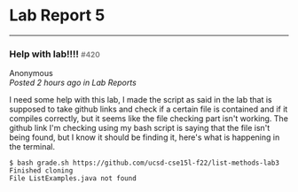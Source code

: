 # Lab Report 5 #

---


### Help with lab!!!! <span style="color:gray; font-size:small;">#420</span> ###

Anonymous  
*Posted 2 hours ago in Lab Reports*

I need some help with this lab, I made the script as said in the lab that is supposed to take github links and check if a certain file is contained and if it compiles correctly, but it seems like the file checking part isn't working. The github link I'm checking using my bash script is saying that the file isn't being found, but I know it should be finding it, here's what is happening in the terminal.

```
$ bash grade.sh https://github.com/ucsd-cse15l-f22/list-methods-lab3
Finished cloning
File ListExamples.java not found
```
